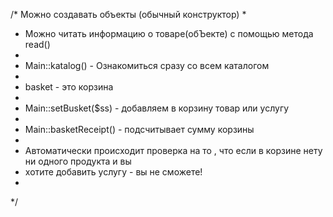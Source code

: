 /* Можно создавать объекты (обычный конструктор)
 *
 * Можно читать информацию о товаре(обЪекте) с помощью метода read()
 *
 * Main::katalog() - Ознакомиться сразу со всем каталогом
 *
 * basket - это корзина
 *
 * Main::setBusket($ss) - добавляем в корзину товар или услугу
 *
 * Main::basketReceipt() - подсчитывает сумму корзины
 *
 * Автоматически происходит проверка на то , что если в корзине нету ни одного продукта и вы
 * хотите добавить услугу - вы не сможете!
 *
 */
